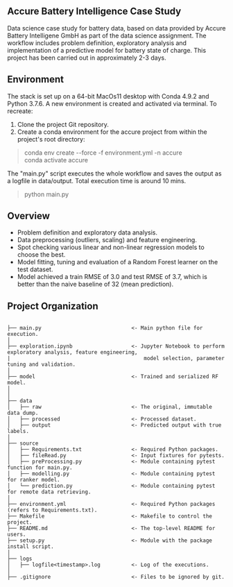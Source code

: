 ## Accure Battery Intelligence Case Study
Data science case study for battery data, based on data provided by Accure Battery Intelligene GmbH as part of the data science assignment. The workflow includes problem definition, exploratory analysis and implementation of a predictive model for battery state of charge. This project has been carried out in approximately 2-3 days.

## Environment
The stack is set up on a 64-bit MacOs11 desktop with Conda 4.9.2 and Python 3.7.6. A new environment is created and activated via terminal. To recreate:
1. Clone the project Git repository.
2. Create a conda environment for the accure project from within the project's root directory:
> conda env create --force -f environment.yml -n accure <br/>
> conda activate accure

The "main.py" script executes the whole workflow and saves the output as a logfile in data/output. Total execution time is around 10 mins.
> python main.py

## Overview
* Problem definition and exploratory data analysis.
* Data preprocessing (outliers, scaling) and feature engineering.
* Spot checking various linear and non-linear regression models to choose the best.
* Model fitting, tuning and evaluation of a Random Forest learner on the test dataset.
* Model achieved a train RMSE of 3.0 and test RMSE of 3.7, which is better than the naive baseline of 32 (mean prediction).

## Project Organization
```

├── main.py                             <- Main python file for execution.
│
├── exploration.ipynb                   <- Jupyter Notebook to perform exploratory analysis, feature engineering,
|                                           model selection, parameter tuning and validation.
│
├── model                               <- Trained and serialized RF model.
│
│
├── data
│   ├── raw                             <- The original, immutable data dump.
│   ├── processed                       <- Processed dataset.
│   ├── output                          <- Predicted output with true labels.
│
├── source
│   ├── Requirements.txt                <- Required Python packages.
│   ├── fileRead.py                     <- Input fixtures for pytests.
│   ├── preProcessing.py                <- Module containing pytest function for main.py.
│   ├── modelling.py                    <- Module containing pytest for ranker model.    
│   └── prediction.py                   <- Module containing pytest for remote data retrieving.
│ 
├── environment.yml                     <- Required Python packages (refers to Requirements.txt).
├── Makefile                            <- Makefile to control the project.
├── README.md                           <- The top-level README for users.
├── setup.py                            <- Module with the package install script.
│ 
├── logs
│   ├── logfile<timestamp>.log          <- Log of the executions. 
│ 
├── .gitignore                          <- Files to be ignored by git.
